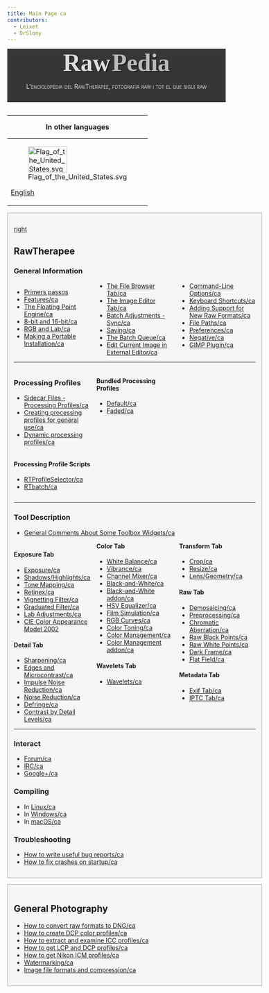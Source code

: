 ```yaml
---
title: Main Page ca
contributors:
  - Leixet
  - DrSlony
---
```


<div style="text-align: center; padding-bottom: 1em; margin-bottom: 1em; background-color: #363636; color: #DDDDDD;">

<span style="font-family: serif; font-size: 4em; font-weight: bold; text-shadow: 2px 2px 2px #161616;">Raw</span>
<span style="font-family: serif; font-size: 4em; font-weight: bold; text-shadow: 2px 2px 2px #161616; color: #BBBBBB">Pedia</span>

<span style="font-variant: small-caps;">L'enciclopèdia del RawTherapee,
fotografia raw i tot el que sigui raw</span>

</div>
<div style="float: left; clear: right">

<table>
<thead>
<tr class="header">
<th style="padding: 0 1em;"><p>In other languages</p></th>
</tr>
</thead>
<tbody>
<tr class="odd">
<td><figure>
<img src="/images/Flag_of_the_United_States.svg"
title="Flag_of_the_United_States.svg" width="90" height="60" />
<figcaption>Flag_of_the_United_States.svg</figcaption>
</figure>
<p><a href="Main_Page" title="wikilink">English</a></p></td>
</tr>
</tbody>
</table>

  

<div style="background-color: #f6f6f6; border: 1px solid #aaa; padding: 1em; margin-bottom: 1em;">

[right](image:Rawtherapee_rawpedia_header1_h300.jpg.md)

## RawTherapee

### General Information

<div style="column-count:3;-moz-column-count:3;-webkit-column-count:3;">

- [Primers passos](Getting_Started/ca.md)
- [Features/ca](Features/ca.md)
- [The Floating Point
  Engine/ca](The_Floating_Point_Engine/ca.md)
- [8-bit and 16-bit/ca](8-bit_and_16-bit/ca.md)
- [RGB and Lab/ca](RGB_and_Lab/ca.md)
- [Making a Portable
  Installation/ca](Making_a_Portable_Installation/ca.md)
- [The File Browser Tab/ca](The_File_Browser_Tab/ca.md)
- [The Image Editor Tab/ca](The_Image_Editor_Tab/ca.md)
- [Batch Adjustments - Sync/ca](Batch_Adjustments_-_Sync/ca.md)
- [Saving/ca](Saving/ca.md)
- [The Batch Queue/ca](The_Batch_Queue/ca.md)
- [Edit Current Image in External
  Editor/ca](Edit_Current_Image_in_External_Editor/ca.md)
- [Command-Line Options/ca](Command-Line_Options/ca.md)
- [Keyboard Shortcuts/ca](Keyboard_Shortcuts/ca.md)
- [Adding Support for New Raw
  Formats/ca](Adding_Support_for_New_Raw_Formats/ca.md)
- [File Paths/ca](File_Paths/ca.md)
- [Preferences/ca](Preferences/ca.md)
- [Negative/ca](Negative/ca.md)
- [GIMP Plugin/ca](GIMP_Plugin/ca.md)

</div>
<hr />
<div style="column-count:3;-moz-column-count:3;-webkit-column-count:3;">
<div style="display: inline-block; width: 100%;">

### Processing Profiles

- [Sidecar Files - Processing
  Profiles/ca](Sidecar_Files_-_Processing_Profiles/ca.md)
- [Creating processing profiles for general
  use/ca](Creating_processing_profiles_for_general_use/ca.md)
- [Dynamic processing
  profiles/ca](Dynamic_processing_profiles/ca.md)

</div>
<div style="display: inline-block; width: 100%;">

#### Processing Profile Scripts

- [RTProfileSelector/ca](RTProfileSelector/ca.md)
- [RTbatch/ca](RTbatch/ca.md)

</div>
<div style="display: inline-block; width: 100%;">

#### Bundled Processing Profiles

- [Default/ca](Default/ca.md)
- [Faded/ca](Faded/ca.md)

</div>
</div>
<hr />

### Tool Description

- [General Comments About Some Toolbox
  Widgets/ca](General_Comments_About_Some_Toolbox_Widgets/ca.md)

<div style="column-count:3;-moz-column-count:3;-webkit-column-count:3;">
<div style="break-inside: avoid-column; -webkit-column-break-inside: avoid;">

#### Exposure Tab

- [Exposure/ca](Exposure/ca.md)
- [Shadows/Highlights/ca](Shadows/Highlights/ca.md)
- [Tone Mapping/ca](Tone_Mapping/ca.md)
- [Retinex/ca](Retinex/ca.md)
- [Vignetting Filter/ca](Vignetting_Filter/ca.md)
- [Graduated Filter/ca](Graduated_Filter/ca.md)
- [Lab Adjustments/ca](Lab_Adjustments/ca.md)
- [CIE Color Appearance Model 2002](CIECAM02/ca.md)

</div>
<div style="break-inside: avoid-column; -webkit-column-break-inside: avoid;">

#### Detail Tab

- [Sharpening/ca](Sharpening/ca.md)
- [Edges and Microcontrast/ca](Edges_and_Microcontrast/ca.md)
- [Impulse Noise Reduction/ca](Impulse_Noise_Reduction/ca.md)
- [Noise Reduction/ca](Noise_Reduction/ca.md)
- [Defringe/ca](Defringe/ca.md)
- [Contrast by Detail
  Levels/ca](Contrast_by_Detail_Levels/ca.md)

</div>
<div style="break-inside: avoid-column; -webkit-column-break-inside: avoid;">

#### Color Tab

- [White Balance/ca](White_Balance/ca.md)
- [Vibrance/ca](Vibrance/ca.md)
- [Channel Mixer/ca](Channel_Mixer/ca.md)
- [Black-and-White/ca](Black-and-White/ca.md)
- [Black-and-White addon/ca](Black-and-White_addon/ca.md)
- [HSV Equalizer/ca](HSV_Equalizer/ca.md)
- [Film Simulation/ca](Film_Simulation/ca.md)
- [RGB Curves/ca](RGB_Curves/ca.md)
- [Color Toning/ca](Color_Toning/ca.md)
- [Color Management/ca](Color_Management/ca.md)
- [Color Management addon/ca](Color_Management_addon/ca.md)

</div>
<div style="break-inside: avoid-column; -webkit-column-break-inside: avoid;">

#### Wavelets Tab

- [Wavelets/ca](Wavelets/ca.md)

</div>
<div style="break-inside: avoid-column; -webkit-column-break-inside: avoid;">

#### Transform Tab

- [Crop/ca](Crop/ca.md)
- [Resize/ca](Resize/ca.md)
- [Lens/Geometry/ca](Lens/Geometry/ca.md)

</div>
<div style="break-inside: avoid-column; -webkit-column-break-inside: avoid;">

#### Raw Tab

- [Demosaicing/ca](Demosaicing/ca.md)
- [Preprocessing/ca](Preprocessing/ca.md)
- [Chromatic Aberration/ca](Chromatic_Aberration/ca.md)
- [Raw Black Points/ca](Raw_Black_Points/ca.md)
- [Raw White Points/ca](Raw_White_Points/ca.md)
- [Dark Frame/ca](Dark_Frame/ca.md)
- [Flat Field/ca](Flat_Field/ca.md)

</div>
<div style="break-inside: avoid-column; -webkit-column-break-inside: avoid;">

#### Metadata Tab

- [Exif Tab/ca](Exif_Tab/ca.md)
- [IPTC Tab/ca](IPTC_Tab/ca.md)

</div>
</div>
<hr />

### Interact

- [Forum/ca](Forum/ca.md)
- [IRC/ca](IRC/ca.md)
- [Google+/ca](Google+/ca.md)

### Compiling

- In [Linux/ca](Linux/ca.md)
- In [Windows/ca](Windows/ca.md)
- In [macOS/ca](macOS/ca.md)

### Troubleshooting

- [How to write useful bug
  reports/ca](How_to_write_useful_bug_reports/ca.md)
- [How to fix crashes on
  startup/ca](How_to_fix_crashes_on_startup/ca.md)

</div>
<div style="background-color: #f6f6f6; border: 1px solid #aaa; padding: 1em; margin-bottom: 1em;">

## General Photography

- [How to convert raw formats to
  DNG/ca](How_to_convert_raw_formats_to_DNG/ca.md)
- [How to create DCP color
  profiles/ca](How_to_create_DCP_color_profiles/ca.md)
- [How to extract and examine ICC
  profiles/ca](How_to_extract_and_examine_ICC_profiles/ca.md)
- [How to get LCP and DCP
  profiles/ca](How_to_get_LCP_and_DCP_profiles/ca.md)
- [How to get Nikon ICM
  profiles/ca](How_to_get_Nikon_ICM_profiles/ca.md)
- [Watermarking/ca](Watermarking/ca.md)
- [Image file formats and
  compression/ca](Image_file_formats_and_compression/ca.md)

</div>
